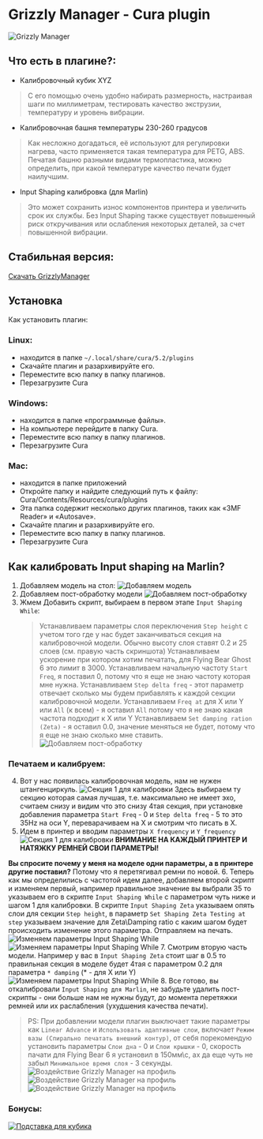 # Grizzly Manager - Cura plugin
![Grizzly Manager](https://github.com/big-vl/GrizzlyManager/raw/master/GrizzlyManager.png)
## Что есть в плагине?:
- Калибровочный кубик XYZ
> С его помощью очень удобно набирать размерность, настраивая шаги по миллиметрам, тестировать качество экструзии, температуру и уровень вибрации.
- Калибровочная башня температуры 230-260 градусов
> Как несложно догадаться, её используют для регулировки нагрева, часто применяется такая температура для PETG, ABS.
> Печатая башню разными видами термопластика, можно определить, при какой температуре качество печати будет наилучшим. 
- Input Shaping калибровка (для Marlin)
> Это может сохранить износ компонентов принтера и увеличить срок их службы. 
> Без Input Shaping также существует повышенный риск откручивания или ослабления некоторых деталей, за счет повышенной вибрации. 

## Стабильная версия:
[Скачать GrizzlyManager](https://github.com/big-vl/GrizzlyManager/releases/tag/release)
## Установка
Как установить плагин:
### Linux:
- находится в папке `~/.local/share/cura/5.2/plugins`
- Скачайте плагин и разархивируйте его.
- Переместите всю папку в папку плагинов.
- Перезагрузите Cura

### Windows:
- находится в папке «программные файлы».
- На компьютере перейдите в папку Cura.
- Переместите всю папку в папку плагинов.
- Перезагрузите Cura

### Mac:
- находится в папке приложений
- Откройте папку и найдите следующий путь к файлу: Cura/Contents/Resources/cura/plugins
- Эта папка содержит несколько других плагинов, таких как «3MF Reader» и «Autosave».
- Скачайте плагин и разархивируйте его.
- Переместите всю папку в папку плагинов.
- Перезагрузите Cura

## Как калибровать Input shaping на Marlin?
1. Добавляем модель на стол:
![Добавляем модель](https://github.com/big-vl/GrizzlyManager/raw/dev/images/step1_add_ringing_tower.png)
2. Добавляем пост-обработку модели
![Добавляем пост-обработку](https://github.com/big-vl/GrizzlyManager/raw/dev/images/step2_add_gcode.png)
3. Жмем Добавить скрипт, выбираем в первом этапе `Input Shaping While`:
    > Устанавливаем параметры слоя переключения `Step height` с учетом того где у нас будет заканчиваться секция на калибровочной модели. Обычно высоту слоя ставят 0.2 и 25 слоев (см. правую часть скриншота) 
    > Устанавливаем ускорение при котором хотим печатать, для Flying Bear Ghost 6 это лимит в 3000.
    > Устанавливаем начальную частоту `Start Freq`, я поставил 0, потому что я еще не знаю частоту которая мне нужна.
    > Устанавливаем `Step delta freq` - этот параметр отвечает сколько мы будем прибавлять к каждой секции калибровочной модели.
    > Устанавливаем `Freq at` для X или Y или `All` (к всем) - я оставил `All` потому что я не знаю какая частота подходит к X или Y
    > Устанавливаем `Set damping ration (Zeta)` - я оставил 0.0, значение меняться не будет, потому что я еще не знаю сколько мне ставить.
![Добавляем пост-обработку](https://github.com/big-vl/GrizzlyManager/raw/dev/images/step3_add_script.png)
### Печатаем и калибруем:
4. Вот у нас появилась калибровочная модель, нам не нужен штангенциркуль.
![Секция 1 для калибровки](https://github.com/big-vl/GrizzlyManager/raw/dev/images/step4_one_section.jpg)
Здесь выбираем ту секцию которая самая лучшая, т.е. максимально не имеет эхо, считаем снизу и видим что это снизу 4тая секция, при установке добавления параметра `Start Freq` - 0 и `Step delta freq` - 5 то это 35Hz на оси Y, переварачиваем на X и смотрим что писать в X.
5. Идем в принтер и вводим параметры `X frequency` и `Y frequency`
![Секция 1 для калибровки](https://github.com/big-vl/GrizzlyManager/raw/dev/images/step_5_insert_settings.jpg)
**ВНИМАНИЕ НА КАЖДЫЙ ПРИНТЕР И НАТЯЖКУ РЕМНЕЙ СВОИ ПАРАМЕТРЫ!**

**Вы спросите почему у меня на моделе одни параметры, а в принтере другие поставил?**
Потому что я перетягивал ремни по новой.
6. Теперь как мы определились с частотой идем далее, добавляем второй скрипт и изменяем первый, например правильное значение вы выбрали 35 то указываем его в скрипте `Input Shaping While` с параметром чуть ниже и шагом 1 для калибровки. В скрипте `Input Shaping Zeta` указываем опять слои для секции `Step height`, в параметр `Set Shaping Zeta Testing at step` указываем значение для Zeta\Damping ratio с каким шагом будет происходить изменение этого параметра. Отправляем на печать.
![Изменяем параметры Input Shaping While](https://github.com/big-vl/GrizzlyManager/raw/dev/images/step_6_change_settings.jpg)
![Изменяем параметры Input Shaping While](https://github.com/big-vl/GrizzlyManager/raw/dev/images/step6_add_zeta.png)
7. Смотрим вторую часть модели. Например у вас в `Input Shaping Zeta` стоит шаг в 0.5 то правильная секция в моделе будет 4тая с параметром 0.2 для параметра `* damping` (* - для X или Y)  
![Изменяем параметры Input Shaping While](https://github.com/big-vl/GrizzlyManager/raw/dev/images/step7_select_zeta.jpg)
8. Все готово, вы откалибровали `Input Shaping для Marlin`, не забудьте удалить пост-скрипты - они больше нам не нужны будут, до момента перетяжки ремней или их раслабления (ухудшения качества печати).

> PS: При добавлении модели плагин выключает такие параметры как `Linear Advance` и `Использовать адаптивные слои`, включает `Режим вазы (Спирально печатать внешний контур)`, от себя порекомендую установить параметры `Слои дна` - 0 и `Слои крышки` - 0, скорость пачати для Flying Bear 6 я установил в 150мм\с, ах да еще чуть не забыл `Минимальное время слоя` - 3 секунды.
![Воздействие Grizzly Manager на профиль](https://github.com/big-vl/GrizzlyManager/raw/dev/images/spiral_true_and_adaptive_false.png)
![Воздействие Grizzly Manager на профиль](https://github.com/big-vl/GrizzlyManager/raw/dev/images/linear_advance.png)
![Воздействие Grizzly Manager на профиль](https://github.com/big-vl/GrizzlyManager/raw/dev/images/min_time_3.png)
### Бонусы:
[![Подставка для кубика](https://img.youtube.com/vi/rGCNgz-JkqQ/maxresdefault.jpg)](https://www.youtube.com/embed/rGCNgz-JkqQ)

